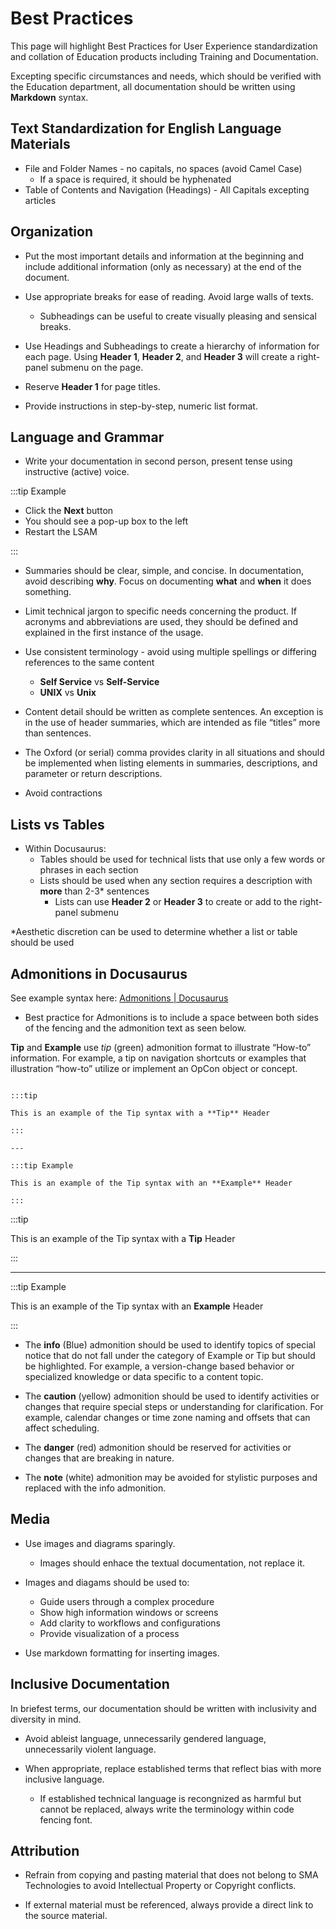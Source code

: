 # Best Practices

This page will highlight Best Practices for User Experience standardization and collation of Education products including Training and Documentation.

Excepting specific circumstances and needs, which should be verified with the Education department, all documentation should be written using **Markdown** syntax.

## Text Standardization for English Language Materials

* File and Folder Names - no capitals, no spaces (avoid Camel Case)
    * If a space is required, it should be hyphenated
* Table of Contents and Navigation (Headings) - All Capitals excepting articles


## Organization

* Put the most important details and information at the beginning and include additional information (only as necessary) at the end of the document.

* Use appropriate breaks for ease of reading. Avoid large walls of texts.
    * Subheadings can be useful to create visually pleasing and sensical breaks.

* Use Headings and Subheadings to create a hierarchy of information for each page. Using **Header 1**, **Header 2**, and **Header 3** will create a right-panel submenu on the page.

* Reserve **Header 1** for page titles.

* Provide instructions in step-by-step, numeric list format.

## Language and Grammar

* Write your documentation in second person, present tense using instructive (active) voice.

:::tip Example
    
* Click the **Next** button
* You should see a pop-up box to the left
* Restart the LSAM

:::

* Summaries should be clear, simple, and concise. In documentation, avoid describing **why**. Focus on documenting **what** and **when** it does something.

* Limit technical jargon to specific needs concerning the product. If acronyms and abbreviations are used, they should be defined and explained in the first instance of the usage.

* Use consistent terminology - avoid using multiple spellings or differing references to the same content
    * **Self Service** vs **Self-Service**
    * **UNIX** vs **Unix**

* Content detail should be written as complete sentences. An exception is in the use of header summaries, which are intended as file “titles” more than sentences.

* The Oxford (or serial) comma provides clarity in all situations and should be implemented when listing elements in summaries, descriptions, and parameter or return descriptions.

* Avoid contractions

## Lists vs Tables

* Within Docusaurus: 
    * Tables should be used for technical lists that use only a few words or phrases in each section
    * Lists should be used when any section requires a description with **more** than 2-3\* sentences 
        * Lists can use **Header 2** or **Header 3** to create or add to the right-panel submenu

\*Aesthetic discretion can be used to determine whether a list or table should be used

## Admonitions in Docusaurus

See example syntax here: [Admonitions | Docusaurus](https://docusaurus.io/docs/next/markdown-features/admonitions)

* Best practice for Admonitions is to include a space between both sides of the fencing and the admonition text as seen below.

**Tip** and **Example** use *tip* (green) admonition format to illustrate “How-to” information. For example, a tip on navigation shortcuts  or examples that illustration “how-to” utilize or implement an OpCon object or concept.

```

:::tip

This is an example of the Tip syntax with a **Tip** Header

:::

---

:::tip Example

This is an example of the Tip syntax with an **Example** Header

:::

```

:::tip 

This is an example of the Tip syntax with a **Tip** Header 

:::

---

:::tip Example

This is an example of the Tip syntax with an **Example** Header

:::

* The **info** (Blue) admonition should be used to identify topics of special notice that do not fall under the category of Example or Tip but should be highlighted. For example, a version-change based behavior or specialized knowledge or data specific to a content topic.

* The **caution** (yellow) admonition should be used to identify activities or changes that require special steps or understanding for clarification. For example, calendar changes or time zone naming and offsets that can affect scheduling.

* The **danger** (red) admonition should be reserved for activities or changes that are breaking in nature.

* The **note** (white) admonition may be avoided for stylistic purposes and replaced with the info admonition.

## Media

* Use images and diagrams sparingly.
    * Images should enhace the textual documentation, not replace it.

* Images and diagams should be used to: 
    * Guide users through a complex procedure
    * Show high information windows or screens
    * Add clarity to workflows and configurations
    * Provide visualization of a process
    

* Use markdown formatting for inserting images.



## Inclusive Documentation

In briefest terms, our documentation should be written with inclusivity and diversity in mind.

* Avoid ableist language, unnecessarily gendered language, unnecessarily violent language.

* When appropriate, replace established terms that reflect bias with more inclusive language.
    * If established technical language is recongnized as harmful but cannot be replaced, always write the terminology within code fencing font.

## Attribution 

* Refrain from copying and pasting material that does not belong to SMA Technologies to avoid Intellectual Property or Copyright conflicts.

* If external material must be referenced, always provide a direct link to the source material.




